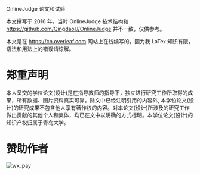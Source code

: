 OnlineJudge 论文和试验

本文撰写于 2016 年，当时 OnlineJudge 技术结构和 https://github.com/QingdaoU/OnlineJudge 并不一致，仅供参考。

本文是在 https://cn.overleaf.com 网站上在线编写的，因为我 LaTex 知识有限，语法和用法上的错误请谅解。

# 郑重声明

本人呈交的学位论文(设计)是在指导教师的指导下，独立进行研究工作所取得的成果，所有数据、图片资料真实可靠。除文中已经注明引用的内容外, 本学位论文(设计)的研究成果不包含他人享有著作权的内容。对本论文(设计)所涉及的研究工作做出贡献的其他个人和集体，均已在文中以明确的方式标明。本学位论文(设计)的知识产权归属于青岛大学。

# 赞助作者

![wx_pay](https://storage.virusdefender.net/blog/images/utils/wx_pay_new.JPG)
